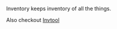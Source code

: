 Inventory keeps inventory of all the things.

Also checkout [Invtool][0]

[0]:https://github.com/uberj/inv-tool
